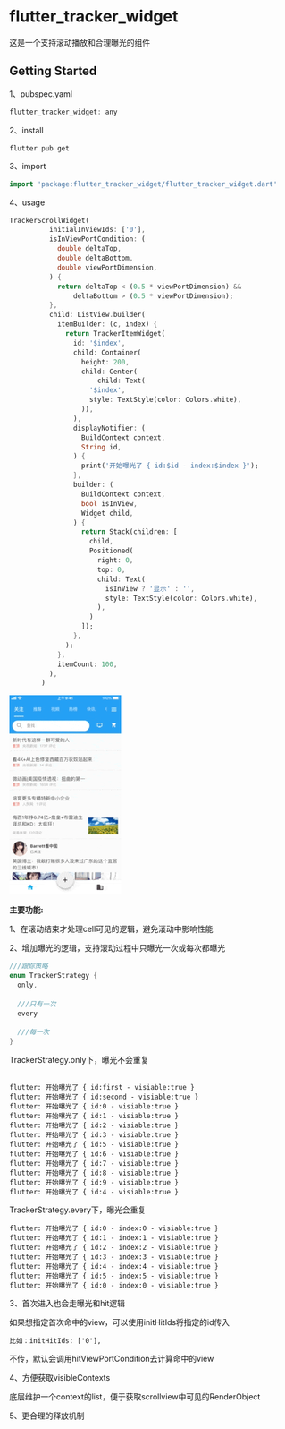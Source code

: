 # flutter_tracker_widget

这是一个支持滚动播放和合理曝光的组件

## Getting Started

1、pubspec.yaml 

```dart
flutter_tracker_widget: any
```



2、install 

```
flutter pub get
```



3、import

```dart
import 'package:flutter_tracker_widget/flutter_tracker_widget.dart'
```



4、usage

```dart
TrackerScrollWidget(
          initialInViewIds: ['0'],
          isInViewPortCondition: (
            double deltaTop,
            double deltaBottom,
            double viewPortDimension,
          ) {
            return deltaTop < (0.5 * viewPortDimension) &&
                deltaBottom > (0.5 * viewPortDimension);
          },
          child: ListView.builder(
            itemBuilder: (c, index) {
              return TrackerItemWidget(
                id: '$index',
                child: Container(
                  height: 200,
                  child: Center(
                      child: Text(
                    '$index',
                    style: TextStyle(color: Colors.white),
                  )),
                ),
                displayNotifier: (
                  BuildContext context,
                  String id,
                ) {
                  print('开始曝光了 { id:$id - index:$index }');
                },
                builder: (
                  BuildContext context,
                  bool isInView,
                  Widget child,
                ) {
                  return Stack(children: [
                    child,
                    Positioned(
                      right: 0,
                      top: 0,
                      child: Text(
                        isInView ? '显示' : '',
                        style: TextStyle(color: Colors.white),
                      ),
                    )
                  ]);
                },
              );
            },
            itemCount: 100,
          ),
        )
```



![demo png](https://github.com/JDongKhan/flutter_tracker_widget/blob/main/1.gif)



**主要功能:**



1、在滚动结束才处理cell可见的逻辑，避免滚动中影响性能



2、增加曝光的逻辑，支持滚动过程中只曝光一次或每次都曝光

```dart
///跟踪策略
enum TrackerStrategy {
  only,

  ///只有一次
  every

  ///每一次
}

```

TrackerStrategy.only下，曝光不会重复

```shell

flutter: 开始曝光了 { id:first - visiable:true }
flutter: 开始曝光了 { id:second - visiable:true }
flutter: 开始曝光了 { id:0 - visiable:true }
flutter: 开始曝光了 { id:1 - visiable:true }
flutter: 开始曝光了 { id:2 - visiable:true }
flutter: 开始曝光了 { id:3 - visiable:true }
flutter: 开始曝光了 { id:5 - visiable:true }
flutter: 开始曝光了 { id:6 - visiable:true }
flutter: 开始曝光了 { id:7 - visiable:true }
flutter: 开始曝光了 { id:8 - visiable:true }
flutter: 开始曝光了 { id:9 - visiable:true }
flutter: 开始曝光了 { id:4 - visiable:true }
```

TrackerStrategy.every下，曝光会重复

```
flutter: 开始曝光了 { id:0 - index:0 - visiable:true }
flutter: 开始曝光了 { id:1 - index:1 - visiable:true }
flutter: 开始曝光了 { id:2 - index:2 - visiable:true }
flutter: 开始曝光了 { id:3 - index:3 - visiable:true }
flutter: 开始曝光了 { id:4 - index:4 - visiable:true }
flutter: 开始曝光了 { id:5 - index:5 - visiable:true }
flutter: 开始曝光了 { id:0 - index:0 - visiable:true }

```



3、首次进入也会走曝光和hit逻辑



如果想指定首次命中的view，可以使用initHitIds将指定的id传入



```
比如：initHitIds: ['0'],
```



不传，默认会调用hitViewPortCondition去计算命中的view



4、方便获取visibleContexts



底层维护一个context的list，便于获取scrollview中可见的RenderObject



5、更合理的释放机制